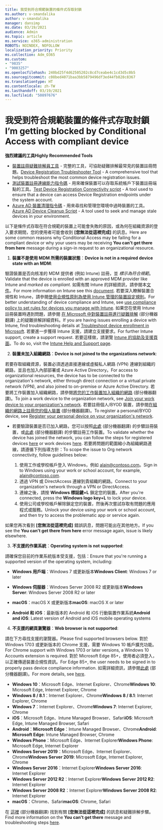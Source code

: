 ```yaml
---
title: 我受到符合規範裝置的條件式存取封鎖
ms.author: v-smandalika
author: v-smandalika
manager: dansimp
ms.date: 03/19/2021
audience: Admin
ms.topic: article
ms.service: o365-administration
ROBOTS: NOINDEX, NOFOLLOW
localization_priority: Priority
ms.collection: Adm_O365
ms.custom:
- "9835"
- "9003257"
ms.openlocfilehash: 240bd25f4d62505202c8cd7ceabe4c1cd3d5c0b5
ms.sourcegitcommit: c08bed4071baa3bb5879496df3ed44fb828c8367
ms.translationtype: HT
ms.contentlocale: zh-TW
ms.lasthandoff: 03/19/2021
ms.locfileid: "50897676"
---
```

# <a name="im-getting-blocked-by-conditional-access-with-compliant-device"></a><span data-ttu-id="7f4a5-102">我受到符合規範裝置的條件式存取封鎖</span><span class="sxs-lookup"><span data-stu-id="7f4a5-102">I’m getting blocked by Conditional Access with compliant device</span></span>

<span data-ttu-id="7f4a5-103">**強烈建議的工具**</span><span class="sxs-lookup"><span data-stu-id="7f4a5-103">**Highly Recommended Tools**</span></span>

- <span data-ttu-id="7f4a5-104">[裝置註冊疑難排解員工具](https://docs.microsoft.com/samples/azure-samples/dsregtool/dsregtool/) - 完整的工具，可協助疑難排解最常見的裝置註冊問題。</span><span class="sxs-lookup"><span data-stu-id="7f4a5-104">[Device Registration Troubleshooter Tool](https://docs.microsoft.com/samples/azure-samples/dsregtool/dsregtool/) - A comprehensive tool that helps troubleshoot the most common device registration issues.</span></span>
- <span data-ttu-id="7f4a5-105">[測試裝置註冊連線能力指令碼](https://docs.microsoft.com/samples/azure-samples/testdeviceregconnectivity/testdeviceregconnectivity/) - 用來確保裝置可以存取系統帳戶下裝置註冊端點的工具。</span><span class="sxs-lookup"><span data-stu-id="7f4a5-105">[Test Device Registration Connectivity script](https://docs.microsoft.com/samples/azure-samples/testdeviceregconnectivity/testdeviceregconnectivity/) - A tool used to ensure that a device can access Device Registration endpoints under the system account.</span></span>
- <span data-ttu-id="7f4a5-106">[Azure AD 裝置清理指令碼](https://github.com/mzmaili/AzureADDeviceCleanup) - 用來尋找和管理您環境中過時裝置的工具。</span><span class="sxs-lookup"><span data-stu-id="7f4a5-106">[Azure AD Device Cleanup Script](https://github.com/mzmaili/AzureADDeviceCleanup) - A tool used to seek and manage stale devices in your environment.</span></span>

<span data-ttu-id="7f4a5-107">以下是條件式存取在符合規範的裝置上可能會失敗的原因，或為何在組織資源的登入要求期間，您的使用者可能會收到 **[您無法從這裡完成]** 的訊息。</span><span class="sxs-lookup"><span data-stu-id="7f4a5-107">Here are some common reasons why Conditional Access may be failing for a compliant device or why your users may be receiving **You can't get there from here** message during a sign-in request to an organizational resource.</span></span>

1. <span data-ttu-id="7f4a5-108">**裝置不是使用 MDM 所需的裝置狀態**：</span><span class="sxs-lookup"><span data-stu-id="7f4a5-108">**Device is not in a required device state with an MDM**:</span></span>

<span data-ttu-id="7f4a5-109">驗證裝置是否向核准的 MDM 提供者 (例如 Intune) 註冊，並 *標示為符合規範*。</span><span class="sxs-lookup"><span data-stu-id="7f4a5-109">Validate that the device is enrolled with an approved MDM provider like Intune and *marked as compliant*.</span></span> <span data-ttu-id="7f4a5-110">如需有關 Intune 的詳細資訊，請參閱本[文件](https://docs.microsoft.com/mem/intune/enrollment/device-enrollment)。</span><span class="sxs-lookup"><span data-stu-id="7f4a5-110">For more information on Intune see this [document](https://docs.microsoft.com/mem/intune/enrollment/device-enrollment).</span></span> <span data-ttu-id="7f4a5-111">若要深入瞭解裝置合規性和 Intune，請參閱[使用合規性原則為使用 Intune 管理的裝置設定規則](https://docs.microsoft.com/mem/intune/protect/device-compliance-get-started)。</span><span class="sxs-lookup"><span data-stu-id="7f4a5-111">For better understanding of device compliance and Intune, see [use compliance policy to set rules for devices you manage with Intune](https://docs.microsoft.com/mem/intune/protect/device-compliance-get-started).</span></span> <span data-ttu-id="7f4a5-112">如果您在使用 Intune 註冊裝置時遇到問題，請參閱 [在 Microsoft 中對裝置註冊進行疑難排解](https://docs.microsoft.com/troubleshoot/mem/intune/troubleshoot-device-enrollment-in-intune) (部分機器翻譯) 上的疑難排解詳細資料。</span><span class="sxs-lookup"><span data-stu-id="7f4a5-112">If you are having issues enrolling a device with Intune, find troubleshooting details at [Troubleshoot device enrollment in Microsoft](https://docs.microsoft.com/troubleshoot/mem/intune/troubleshoot-device-enrollment-in-intune).</span></span> <span data-ttu-id="7f4a5-113">若要進一步獲得 Intune 支援，請建立支援要求。</span><span class="sxs-lookup"><span data-stu-id="7f4a5-113">For further Intune support, create a support request.</span></span> <span data-ttu-id="7f4a5-114">若要這樣做，請瀏覽 [Intune 的協助及支援頁面](https://endpoint.microsoft.com/#blade/Microsoft_Intune_DeviceSettings/SupportMenu/helpSupport)。</span><span class="sxs-lookup"><span data-stu-id="7f4a5-114">To do so, visit the [Intune Help and Support page](https://endpoint.microsoft.com/#blade/Microsoft_Intune_DeviceSettings/SupportMenu/helpSupport).</span></span>

2. <span data-ttu-id="7f4a5-115">**裝置未加入組織網路**：</span><span class="sxs-lookup"><span data-stu-id="7f4a5-115">**Device is not joined to the organizations network**:</span></span>

<span data-ttu-id="7f4a5-116">若要存取組織資源，裝置必須透過直接連線或虛擬私人網路 (VPN) 連線到組織的網路，並且也加入內部部署或 Azure Active Directory。</span><span class="sxs-lookup"><span data-stu-id="7f4a5-116">For access to organizational resources, the device has to be connected to the organization's network, either through direct connection or a virtual private network (VPN), and also joined to on-premise or Azure Active Directory.</span></span> <span data-ttu-id="7f4a5-117">若要將工作裝置加入組織網路，請參閱[將您的工作裝置加入組織的網路](https://docs.microsoft.com/azure/active-directory/user-help/user-help-join-device-on-network) (部分機器翻譯)。</span><span class="sxs-lookup"><span data-stu-id="7f4a5-117">To join a work device to the organization network, see [Join your work device to your organization's network](https://docs.microsoft.com/azure/active-directory/user-help/user-help-join-device-on-network).</span></span> <span data-ttu-id="7f4a5-118">若要註冊個人/BYOD 裝置，請參閱[在組織的網路上註冊您的個人裝置](https://docs.microsoft.com/azure/active-directory/user-help/user-help-register-device-on-network) (部分機器翻譯)。</span><span class="sxs-lookup"><span data-stu-id="7f4a5-118">To register a personal/BYOD device, see [Register your personal device on your organization's network](https://docs.microsoft.com/azure/active-directory/user-help/user-help-register-device-on-network).</span></span>

- <span data-ttu-id="7f4a5-119">若要驗證裝置是否已加入網路，您可以按照[此處](https://docs.microsoft.com/azure/active-directory/user-help/user-help-register-device-on-network#to-verify-that-youre-registered) (部分機器翻譯) 的步驟註冊裝置，或[此處](https://docs.microsoft.com/azure/active-directory/user-help/user-help-join-device-on-network#to-make-sure-youre-joined) (部分機器翻譯) 的步驟註冊工作裝置。</span><span class="sxs-lookup"><span data-stu-id="7f4a5-119">To validate whether the device has joined the network, you can follow the steps for registered devices [here](https://docs.microsoft.com/azure/active-directory/user-help/user-help-register-device-on-network#to-verify-that-youre-registered) or work devices [here](https://docs.microsoft.com/azure/active-directory/user-help/user-help-join-device-on-network#to-make-sure-youre-joined).</span></span> <span data-ttu-id="7f4a5-120">若要將問題的範圍縮小為組織網路連線，請遵循下列指導方針：</span><span class="sxs-lookup"><span data-stu-id="7f4a5-120">To scope the issue to Org network connectivity, follow guidelines below:</span></span>

    1. <span data-ttu-id="7f4a5-121">使用工作或學校帳戶登入 Windows，例如 alain@contoso.com。</span><span class="sxs-lookup"><span data-stu-id="7f4a5-121">Sign in to Windows using your work or school account,  for example, alain@contoso.com.</span></span>
    2. <span data-ttu-id="7f4a5-122">透過 VPN 或 DirectAccess 連線到貴組織的網路。</span><span class="sxs-lookup"><span data-stu-id="7f4a5-122">Connect to your organization's network through a VPN or DirectAccess.</span></span>
    3. <span data-ttu-id="7f4a5-123">連線之後，請按 **Windows 標誌鍵+L** 鎖定您的裝置。</span><span class="sxs-lookup"><span data-stu-id="7f4a5-123">After you're connected, press the **Windows logo key+L** to lock your device.</span></span>
    4. <span data-ttu-id="7f4a5-124">使用公司或學校帳戶解除鎖定您的裝置，然後再次嘗試存取有問題的應用程式或服務。</span><span class="sxs-lookup"><span data-stu-id="7f4a5-124">Unlock your device using your work or school account, and then try to access the problematic app or service again.</span></span>

<span data-ttu-id="7f4a5-125">如果您再次看到 **[您無法從這裡完成]** 錯誤訊息，問題可能出在其他地方。</span><span class="sxs-lookup"><span data-stu-id="7f4a5-125">If you see the **You can't get there from here** error message again, issue is likely elsewhere.</span></span>

3. <span data-ttu-id="7f4a5-126">**不支援的作業系統**：</span><span class="sxs-lookup"><span data-stu-id="7f4a5-126">**Operating system is not supported**:</span></span>

<span data-ttu-id="7f4a5-127">請確保您目前的作業系統版本受支援，包括：</span><span class="sxs-lookup"><span data-stu-id="7f4a5-127">Ensure that you're running a supported version of the operating system, including:</span></span>

- <span data-ttu-id="7f4a5-128">**Windows 用戶端**：Windows 7 或更新版本</span><span class="sxs-lookup"><span data-stu-id="7f4a5-128">**Windows Client**: Windows 7 or later</span></span>

- <span data-ttu-id="7f4a5-129">**Windows 伺服器**：Windows Server 2008 R2 或更新版本</span><span class="sxs-lookup"><span data-stu-id="7f4a5-129">**Windows Server**: Windows Server 2008 R2 or later</span></span>

- <span data-ttu-id="7f4a5-130">**macOS**：macOS X 或更新版本</span><span class="sxs-lookup"><span data-stu-id="7f4a5-130">**macOS**: macOS X or later</span></span>

- <span data-ttu-id="7f4a5-131">**Android 和 iOS**：最新版本的 Android 和 iOS 行動裝置作業系統</span><span class="sxs-lookup"><span data-stu-id="7f4a5-131">**Android and iOS**: Latest version of Android and iOS mobile operating systems</span></span>

4. <span data-ttu-id="7f4a5-132">**不支援的網頁瀏覽器**：</span><span class="sxs-lookup"><span data-stu-id="7f4a5-132">**Web browser is not supported**:</span></span>

<span data-ttu-id="7f4a5-133">請在下方尋找支援的瀏覽器。</span><span class="sxs-lookup"><span data-stu-id="7f4a5-133">Please find supported browsers below.</span></span> <span data-ttu-id="7f4a5-134">對於 Windows 1703 或更新版本的 Chrome 支援，需要 Windows 10 帳戶擴充功能。</span><span class="sxs-lookup"><span data-stu-id="7f4a5-134">For Chrome support with Windows 1703 or later versions, a Windows 10 Accounts extension is required.</span></span> <span data-ttu-id="7f4a5-135">對於 Microsoft Edge 85+，使用者必須登入，以正確傳遞裝置合規性資訊。</span><span class="sxs-lookup"><span data-stu-id="7f4a5-135">For Edge 85+, the user needs to be signed in to properly pass device compliance information.</span></span> <span data-ttu-id="7f4a5-136">如需詳細資訊，請參閱[此處](https://docs.microsoft.com/azure/active-directory/conditional-access/concept-conditional-access-conditions#chrome-support) (部分機器翻譯)。</span><span class="sxs-lookup"><span data-stu-id="7f4a5-136">For more details, see [here](https://docs.microsoft.com/azure/active-directory/conditional-access/concept-conditional-access-conditions#chrome-support).</span></span>

- <span data-ttu-id="7f4a5-137">**Windows 10**：Microsoft Edge、Internet Explorer、Chrome</span><span class="sxs-lookup"><span data-stu-id="7f4a5-137">**Windows 10**: Microsoft Edge, Internet Explorer, Chrome</span></span>
- <span data-ttu-id="7f4a5-138">**Windows 8 / 8.1**：Internet Explorer、Chrome</span><span class="sxs-lookup"><span data-stu-id="7f4a5-138">**Windows 8 / 8.1**: Internet Explorer, Chrome</span></span>
- <span data-ttu-id="7f4a5-139">**Windows 7**：Internet Explorer、Chrome</span><span class="sxs-lookup"><span data-stu-id="7f4a5-139">**Windows 7**: Internet Explorer, Chrome</span></span>
- <span data-ttu-id="7f4a5-140">**iOS**：Microsoft Edge、Intune Managed Browser、Safari</span><span class="sxs-lookup"><span data-stu-id="7f4a5-140">**iOS**: Microsoft Edge, Intune Managed Browser, Safari</span></span>
- <span data-ttu-id="7f4a5-141">**Android**：**Microsoft Edge**：Intune Managed Browser、Chrome</span><span class="sxs-lookup"><span data-stu-id="7f4a5-141">**Android**: **Microsoft Edge**: Intune Managed Browser, Chrome</span></span>
- <span data-ttu-id="7f4a5-142">**Windows Phone**：Microsoft Edge、Internet Explorer</span><span class="sxs-lookup"><span data-stu-id="7f4a5-142">**Windows Phone**: Microsoft Edge, Internet Explorer</span></span>
- <span data-ttu-id="7f4a5-143">**Windows Server 2019**：Microsoft Edge、Internet Explorer、Chrome</span><span class="sxs-lookup"><span data-stu-id="7f4a5-143">**Windows Server 2019**: Microsoft Edge, Internet Explorer, Chrome</span></span>
- <span data-ttu-id="7f4a5-144">**Windows Server 2016**：Internet Explorer</span><span class="sxs-lookup"><span data-stu-id="7f4a5-144">**Windows Server 2016**: Internet Explorer</span></span>
- <span data-ttu-id="7f4a5-145">**Windows Server 2012 R2**：Internet Explorer</span><span class="sxs-lookup"><span data-stu-id="7f4a5-145">**Windows Server 2012 R2**: Internet Explorer</span></span>
- <span data-ttu-id="7f4a5-146">**Windows Server 2008 R2**：Internet Explorer</span><span class="sxs-lookup"><span data-stu-id="7f4a5-146">**Windows Server 2008 R2**: Internet Explorer</span></span>
- <span data-ttu-id="7f4a5-147">**macOS**：Chrome、Safari</span><span class="sxs-lookup"><span data-stu-id="7f4a5-147">**macOS**: Chrome, Safari</span></span>

<span data-ttu-id="7f4a5-148">在 [這裡](https://docs.microsoft.com/azure/active-directory/user-help/user-help-device-remediation) (部分機器翻譯) 找到有關 **[您無法從這裡完成]** 的訊息和疑難排解步驟。</span><span class="sxs-lookup"><span data-stu-id="7f4a5-148">Find more information on the **You can't get there** message and troubleshooting steps [here](https://docs.microsoft.com/azure/active-directory/user-help/user-help-device-remediation).</span></span>
